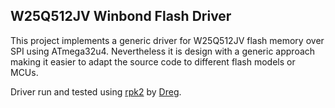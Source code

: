 ## W25Q512JV Winbond Flash Driver

This project implements a generic driver for W25Q512JV flash memory over SPI using ATmega32u4. Nevertheless it is design with a generic approach making it easier to adapt the source code to different flash models or MCUs.

Driver run and tested using [rpk2](https://rootkit.es/rpk2_doc/) by [Dreg](https://twitter.com/therealdreg).
